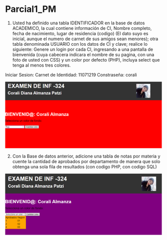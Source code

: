 # Parcial1_PM
1.    Usted ha definido una tabla IDENTIFICADOR en la base de datos ACADEMICO, la cual contiene información de CI, Nombre completo, fecha de nacimiento, lugar de residencia (codigo) (El dato suyo es inicial, aunque el numero de carnet de sus amigos sean menores); otra tabla denominada USUARIO con los datos de CI y clave; realice lo siguiente: Genere un login por cada CI, ingresando a una pantalla de bienvenida (cuya cabecera indicara el nombre de su pagina, con una foto de usted con CSS) y un color por defecto (PHP), incluya select que tenga al menos tres colores.

Iniciar Sesion: 
Carnet de Identidad: 11071219
Constraseña: corali

![Screenshot](img1.png)

2.    Con la Base de datos anterior, adicione una tabla de notas por materia y cuente la cantidad de aprobados por departamento de manera que solo obtenga una sola fila de resultados (con codigo PHP, con codigo SQL)

![Screenshot](img2.png)

